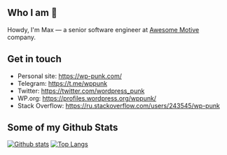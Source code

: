 ## Who I am 🤔

Howdy, I'm Max — a senior software engineer at [Awesome Motive](https://github.com/awesomemotive) company.

## Get in touch
- Personal site: https://wp-punk.com/
- Telegram: https://t.me/wppunk
- Twitter: https://twitter.com/wordpress_punk
- WP.org: https://profiles.wordpress.org/wppunk/
- Stack Overflow: https://ru.stackoverflow.com/users/243545/wp-punk

## Some of my Github Stats

[![Github stats](https://github-readme-stats.vercel.app/api?username=wppunk&show_icons=true&include_all_commits=true)](https://github.com/wppunk/github-readme-stats)
[![Top Langs](https://github-readme-stats.vercel.app/api/top-langs/?username=wppunk&layout=compact)](https://github.com/wppunk/github-readme-stats)

